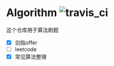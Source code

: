 # Algorithm ![travis_ci](https://travis-ci.org/bitcoinbook/bitcoinbook.svg?branch=develop)

这个仓库用于算法刷题


- [x] 剑指offer
- [ ] leetcode
- [x] 常见算法整理
